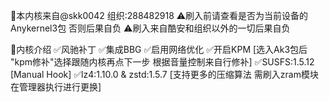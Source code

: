 📝本内核来自@skk0042 组织:288482918
⚠️刷入前请查看是否为当前设备的Anykernel3包 否则后果自负
⚠️刷入来自酷安和组织以外的一切后果自负

📝内核介绍
✅风驰补丁
✅集成BBG
✅启用网络优化
✅开启KPM [选入Ak3包后 "kpm修补"选择跟随内核再点下一步 根据音量控制来自行修补]
✅SUSFS:1.5.12 [Manual Hook]
✅lz4:1.10.0 & zstd:1.5.7 [支持更多的压缩算法 需刷入zram模块 在管理器执行进行更换]
